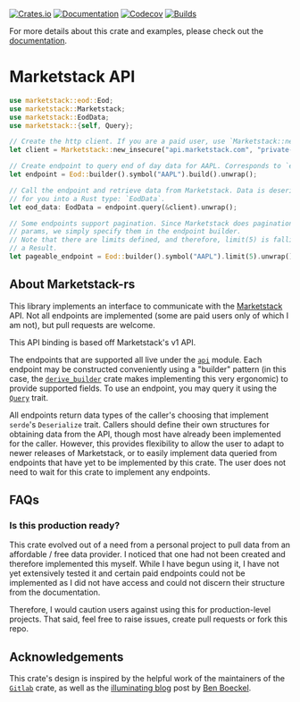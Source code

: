 [![Crates.io](https://img.shields.io/crates/v/marketstack
)](https://crates.io/crates/marketstack)
[![Documentation](https://img.shields.io/docsrs/marketstack/latest
)](https://docs.rs/marketstack)
[![Codecov](https://codecov.io/gh/reubenwong97/marketstack-rs/graph/badge.svg?token=2RHYDZWTCL)](https://codecov.io/gh/reubenwong97/marketstack-rs)
[![Builds](https://img.shields.io/github/actions/workflow/status/reubenwong97/marketstack-rs/general.yml
)](https://github.com/reubenwong97/marketstack-rs)

For more details about this crate and examples, please check out the [documentation](https://docs.rs/marketstack/latest/marketstack/).

# Marketstack API

```rust
use marketstack::eod::Eod;
use marketstack::Marketstack;
use marketstack::EodData;
use marketstack::{self, Query};

// Create the http client. If you are a paid user, use `Marketstack::new()`.
let client = Marketstack::new_insecure("api.marketstack.com", "private-token").unwrap();

// Create endpoint to query end of day data for AAPL. Corresponds to `eod` endpoint.
let endpoint = Eod::builder().symbol("AAPL").build().unwrap();

// Call the endpoint and retrieve data from Marketstack. Data is deserialized
// for you into a Rust type: `EodData`.
let eod_data: EodData = endpoint.query(&client).unwrap();

// Some endpoints support pagination. Since Marketstack does pagination through query
// params, we simply specify them in the endpoint builder.
// Note that there are limits defined, and therefore, limit(5) is fallible and returns
// a Result.
let pageable_endpoint = Eod::builder().symbol("AAPL").limit(5).unwrap().build().unwrap();
```

## About Marketstack-rs

This library implements an interface to communicate with the [Marketstack](https://marketstack.com/) API. Not all endpoints are implemented (some are paid users only of which I am not), but pull requests are welcome.

This API binding is based off Marketstack's v1 API.

The endpoints that are supported all live under the [`api`](https://github.com/reubenwong97/marketstack-rs/tree/master/src/api) module. Each endpoint may be constructed conveniently using a "builder" pattern (in this case, the [`derive_builder`](https://crates.io/crates/derive_builder) crate makes implementing this very ergonomic) to provide supported fields. To use an endpoint, you may query it using the [`Query`](https://github.com/reubenwong97/marketstack-rs/blob/master/src/api/query.rs) trait.

All endpoints return data types of the caller's choosing that implement `serde`'s `Deserialize` trait. Callers should define their own structures for obtaining data from the API, though most have already been implemented for the caller. However, this provides flexibility to allow the user to adapt to newer releases of Marketstack, or to easily implement data queried from endpoints that have yet to be implemented by this crate. The user does not need to wait for this crate to implement any endpoints.

## FAQs

### Is this production ready?

This crate evolved out of a need from a personal project to pull data from an affordable / free data provider. I noticed that one had not been created and therefore implemented this myself. While I have begun using it, I have not yet extensively tested it and certain paid endpoints could not be implemented as I did not have access and could not discern their structure from the documentation.

Therefore, I would caution users against using this for production-level projects. That said, feel free to raise issues, create pull requests or fork this repo.

## Acknowledgements

This crate's design is inspired by the helpful work of the maintainers of the [`Gitlab`](https://gitlab.kitware.com/utils/rust-gitlab) crate, as well as the [illuminating blog](https://plume.benboeckel.net/~/JustAnotherBlog/designing-rust-bindings-for-rest-ap-is) post by [Ben Boeckel](https://plume.benboeckel.net/@/ben.boeckel).
